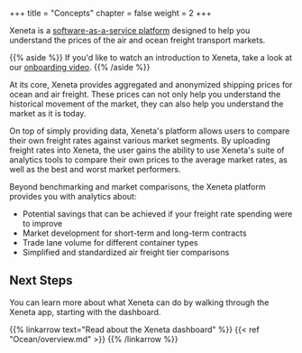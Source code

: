 +++
title = "Concepts"
chapter = false
weight = 2
+++

Xeneta is a <a href="https://app.xeneta.com/" target="_blank">software-as-a-service platform</a> designed to help you understand the prices of the air and ocean freight transport markets. 

{{% aside %}} If you'd like to watch an introduction to Xeneta, take a look at our <a href="https://support.xeneta.com/hc/en-us/articles/360012687573-Ocean-Onboarding-Walkthrough" target="_blank">onboarding video</a>. {{% /aside %}}

At its core, Xeneta provides aggregated and anonymized shipping prices for ocean and air freight. These prices can not only help you understand the historical movement of the market, they can also help you understand the market as it is today.

On top of simply providing data, Xeneta's platform allows users to compare their own freight rates against various market segments. By uploading freight rates into Xeneta, the user gains the ability to use Xeneta's suite of analytics tools to compare their own prices to the average market rates, as well as the best and worst market performers.

Beyond benchmarking and market comparisons, the Xeneta platform provides you with analytics about: 

* Potential savings that can be achieved if your freight rate spending were to improve
* Market development for short-term and long-term contracts
* Trade lane volume for different container types
* Simplified and standardized air freight tier comparisons

## Next Steps

You can learn more about what Xeneta can do by walking through the Xeneta app, starting with the dashboard.

{{% linkarrow text="Read about the Xeneta dashboard" %}} {{< ref "Ocean/overview.md" >}} {{% /linkarrow %}}

<div style="clear:both"/>

